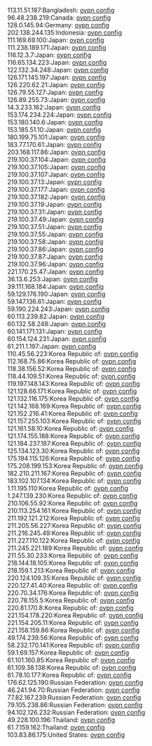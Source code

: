 113.11.51.187:Bangladesh: [ovpn config](vpn/113_11_51_187.ovpn)  
96.48.238.219:Canada: [ovpn config](vpn/96_48_238_219.ovpn)  
128.0.145.94:Germany: [ovpn config](vpn/128_0_145_94.ovpn)  
202.138.244.135:Indonesia: [ovpn config](vpn/202_138_244_135.ovpn)  
111.169.69.100:Japan: [ovpn config](vpn/111_169_69_100.ovpn)  
111.238.189.171:Japan: [ovpn config](vpn/111_238_189_171.ovpn)  
116.12.3.7:Japan: [ovpn config](vpn/116_12_3_7.ovpn)  
116.65.134.223:Japan: [ovpn config](vpn/116_65_134_223.ovpn)  
122.132.34.248:Japan: [ovpn config](vpn/122_132_34_248.ovpn)  
126.171.145.197:Japan: [ovpn config](vpn/126_171_145_197.ovpn)  
126.220.62.21:Japan: [ovpn config](vpn/126_220_62_21.ovpn)  
126.79.55.127:Japan: [ovpn config](vpn/126_79_55_127.ovpn)  
126.89.255.73:Japan: [ovpn config](vpn/126_89_255_73.ovpn)  
14.3.233.162:Japan: [ovpn config](vpn/14_3_233_162.ovpn)  
153.174.234.224:Japan: [ovpn config](vpn/153_174_234_224.ovpn)  
153.180.140.6:Japan: [ovpn config](vpn/153_180_140_6.ovpn)  
153.185.51.10:Japan: [ovpn config](vpn/153_185_51_10.ovpn)  
180.199.75.101:Japan: [ovpn config](vpn/180_199_75_101.ovpn)  
183.77.170.61:Japan: [ovpn config](vpn/183_77_170_61.ovpn)  
203.168.117.86:Japan: [ovpn config](vpn/203_168_117_86.ovpn)  
219.100.37.104:Japan: [ovpn config](vpn/219_100_37_104.ovpn)  
219.100.37.105:Japan: [ovpn config](vpn/219_100_37_105.ovpn)  
219.100.37.107:Japan: [ovpn config](vpn/219_100_37_107.ovpn)  
219.100.37.13:Japan: [ovpn config](vpn/219_100_37_13.ovpn)  
219.100.37.177:Japan: [ovpn config](vpn/219_100_37_177.ovpn)  
219.100.37.182:Japan: [ovpn config](vpn/219_100_37_182.ovpn)  
219.100.37.19:Japan: [ovpn config](vpn/219_100_37_19.ovpn)  
219.100.37.31:Japan: [ovpn config](vpn/219_100_37_31.ovpn)  
219.100.37.49:Japan: [ovpn config](vpn/219_100_37_49.ovpn)  
219.100.37.51:Japan: [ovpn config](vpn/219_100_37_51.ovpn)  
219.100.37.55:Japan: [ovpn config](vpn/219_100_37_55.ovpn)  
219.100.37.58:Japan: [ovpn config](vpn/219_100_37_58.ovpn)  
219.100.37.86:Japan: [ovpn config](vpn/219_100_37_86.ovpn)  
219.100.37.87:Japan: [ovpn config](vpn/219_100_37_87.ovpn)  
219.100.37.96:Japan: [ovpn config](vpn/219_100_37_96.ovpn)  
221.170.25.47:Japan: [ovpn config](vpn/221_170_25_47.ovpn)  
36.13.6.253:Japan: [ovpn config](vpn/36_13_6_253.ovpn)  
39.111.168.184:Japan: [ovpn config](vpn/39_111_168_184.ovpn)  
59.129.176.190:Japan: [ovpn config](vpn/59_129_176_190.ovpn)  
59.147.136.61:Japan: [ovpn config](vpn/59_147_136_61.ovpn)  
59.190.224.243:Japan: [ovpn config](vpn/59_190_224_243.ovpn)  
60.113.239.82:Japan: [ovpn config](vpn/60_113_239_82.ovpn)  
60.132.58.248:Japan: [ovpn config](vpn/60_132_58_248.ovpn)  
60.141.171.131:Japan: [ovpn config](vpn/60_141_171_131.ovpn)  
60.154.124.231:Japan: [ovpn config](vpn/60_154_124_231.ovpn)  
61.211.1.197:Japan: [ovpn config](vpn/61_211_1_197.ovpn)  
110.45.56.223:Korea Republic of: [ovpn config](vpn/110_45_56_223.ovpn)  
112.168.75.86:Korea Republic of: [ovpn config](vpn/112_168_75_86.ovpn)  
118.38.156.52:Korea Republic of: [ovpn config](vpn/118_38_156_52.ovpn)  
118.44.109.51:Korea Republic of: [ovpn config](vpn/118_44_109_51.ovpn)  
119.197.148.143:Korea Republic of: [ovpn config](vpn/119_197_148_143.ovpn)  
121.128.66.171:Korea Republic of: [ovpn config](vpn/121_128_66_171.ovpn)  
121.132.116.175:Korea Republic of: [ovpn config](vpn/121_132_116_175.ovpn)  
121.142.168.169:Korea Republic of: [ovpn config](vpn/121_142_168_169.ovpn)  
121.152.216.41:Korea Republic of: [ovpn config](vpn/121_152_216_41.ovpn)  
121.157.255.103:Korea Republic of: [ovpn config](vpn/121_157_255_103.ovpn)  
121.161.58.10:Korea Republic of: [ovpn config](vpn/121_161_58_10.ovpn)  
121.174.155.188:Korea Republic of: [ovpn config](vpn/121_174_155_188.ovpn)  
121.184.237.187:Korea Republic of: [ovpn config](vpn/121_184_237_187.ovpn)  
125.134.123.30:Korea Republic of: [ovpn config](vpn/125_134_123_30.ovpn)  
175.194.115.126:Korea Republic of: [ovpn config](vpn/175_194_115_126.ovpn)  
175.208.199.153:Korea Republic of: [ovpn config](vpn/175_208_199_153.ovpn)  
182.210.211.167:Korea Republic of: [ovpn config](vpn/182_210_211_167.ovpn)  
183.102.107.134:Korea Republic of: [ovpn config](vpn/183_102_107_134.ovpn)  
1.11.195.110:Korea Republic of: [ovpn config](vpn/1_11_195_110.ovpn)  
1.247.139.230:Korea Republic of: [ovpn config](vpn/1_247_139_230.ovpn)  
210.106.55.92:Korea Republic of: [ovpn config](vpn/210_106_55_92.ovpn)  
210.113.254.161:Korea Republic of: [ovpn config](vpn/210_113_254_161.ovpn)  
211.192.121.212:Korea Republic of: [ovpn config](vpn/211_192_121_212.ovpn)  
211.205.56.227:Korea Republic of: [ovpn config](vpn/211_205_56_227.ovpn)  
211.216.245.49:Korea Republic of: [ovpn config](vpn/211_216_245_49.ovpn)  
211.227.110.122:Korea Republic of: [ovpn config](vpn/211_227_110_122.ovpn)  
211.245.221.189:Korea Republic of: [ovpn config](vpn/211_245_221_189.ovpn)  
211.55.30.233:Korea Republic of: [ovpn config](vpn/211_55_30_233.ovpn)  
218.144.18.105:Korea Republic of: [ovpn config](vpn/218_144_18_105.ovpn)  
218.159.1.213:Korea Republic of: [ovpn config](vpn/218_159_1_213.ovpn)  
220.124.109.35:Korea Republic of: [ovpn config](vpn/220_124_109_35.ovpn)  
220.127.41.40:Korea Republic of: [ovpn config](vpn/220_127_41_40.ovpn)  
220.70.34.176:Korea Republic of: [ovpn config](vpn/220_70_34_176.ovpn)  
220.78.155.5:Korea Republic of: [ovpn config](vpn/220_78_155_5.ovpn)  
220.81.170.8:Korea Republic of: [ovpn config](vpn/220_81_170_8.ovpn)  
221.154.178.220:Korea Republic of: [ovpn config](vpn/221_154_178_220.ovpn)  
221.154.205.11:Korea Republic of: [ovpn config](vpn/221_154_205_11.ovpn)  
221.158.159.86:Korea Republic of: [ovpn config](vpn/221_158_159_86.ovpn)  
49.174.239.56:Korea Republic of: [ovpn config](vpn/49_174_239_56.ovpn)  
58.232.170.141:Korea Republic of: [ovpn config](vpn/58_232_170_141.ovpn)  
59.1.69.157:Korea Republic of: [ovpn config](vpn/59_1_69_157.ovpn)  
61.101.160.85:Korea Republic of: [ovpn config](vpn/61_101_160_85.ovpn)  
61.109.38.138:Korea Republic of: [ovpn config](vpn/61_109_38_138.ovpn)  
61.78.10.177:Korea Republic of: [ovpn config](vpn/61_78_10_177.ovpn)  
176.62.125.190:Russian Federation: [ovpn config](vpn/176_62_125_190.ovpn)  
46.241.94.70:Russian Federation: [ovpn config](vpn/46_241_94_70.ovpn)  
77.82.167.239:Russian Federation: [ovpn config](vpn/77_82_167_239.ovpn)  
79.105.238.86:Russian Federation: [ovpn config](vpn/79_105_238_86.ovpn)  
94.102.126.232:Russian Federation: [ovpn config](vpn/94_102_126_232.ovpn)  
49.228.100.196:Thailand: [ovpn config](vpn/49_228_100_196.ovpn)  
61.7.159.162:Thailand: [ovpn config](vpn/61_7_159_162.ovpn)  
103.83.86.175:United States: [ovpn config](vpn/103_83_86_175.ovpn)  

